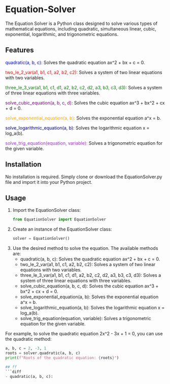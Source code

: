 # Equation-Solver
The Equation Solver is a Python class designed to solve various types of mathematical equations, including quadratic, simultaneous linear, cubic, exponential, logarithmic, and trigonometric equations.

  ## Features

<span style="color:blue">quadratic(a, b, c):</span> Solves the quadratic equation ax^2 + bx + c = 0.

<span style="color:red">two_le_2_var(a1, b1, c1, a2, b2, c2):</span> Solves a system of two linear equations with two variables.

<span style="color:green">three_le_3_var(a1, b1, c1, d1, a2, b2, c2, d2, a3, b3, c3, d3):</span> Solves a system of three linear equations with three variables.

<span style="color:purple">solve_cubic_equation(a, b, c, d):</span> Solves the cubic equation ax^3 + bx^2 + cx + d = 0.

<span style="color:orange">solve_exponential_equation(a, b):</span> Solves the exponential equation a^x = b.

<span style="color:navy">solve_logarithmic_equation(a, b):</span> Solves the logarithmic equation x = log_a(b).

<span style="color:darkorchid">solve_trig_equation(equation, variable):</span> Solves a trigonometric equation for the given variable.


## Installation
No installation is required. Simply clone or download the EquationSolver.py file and import it into your Python project.

## Usage
1. Import the EquationSolver class:
   ```python
   from EquationSolver import EquationSolver

2. Create an instance of the EquationSolver class:
   ```python
   solver = EquationSolver()
3. Use the desired method to solve the equation. The available methods are:
   *  quadratic(a, b, c): Solves the quadratic equation ax^2 + bx + c = 0.
   *  two_le_2_var(a1, b1, c1, a2, b2, c2): Solves a system of two linear equations with two variables.
   *  three_le_3_var(a1, b1, c1, d1, a2, b2, c2, d2, a3, b3, c3, d3): Solves a system of three linear equations with three variables.
   *  solve_cubic_equation(a, b, c, d): Solves the cubic equation ax^3 + bx^2 + cx + d = 0.
   *  solve_exponential_equation(a, b): Solves the exponential equation a^x = b.
   *  solve_logarithmic_equation(a, b): Solves the logarithmic equation x = log_a(b).
   *  solve_trig_equation(equation, variable): Solves a trigonometric equation for the given variable.
  
  For example, to solve the quadratic equation 2x^2 - 3x + 1 = 0, you can use the quadratic method:
  ```python
a, b, c = 2, -3, 1
roots = solver.quadratic(a, b, c)
print(f"Roots of the quadratic equation: {roots}")

## ff
```diff
- quadratic(a, b, c):
